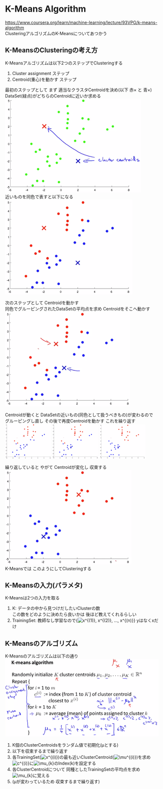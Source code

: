 # K-Means Algorithm
https://www.coursera.org/learn/machine-learning/lecture/93VPG/k-means-algorithm  
ClusteringアルゴリズムのK-Meansについてあつかう  

## K-MeansのClusteringの考え方
K-Meansアルゴリズムは以下2つのステップでClusteringする  
1. Cluster assignment ステップ
1. Centroid(重心)を動かす ステップ

最初のステップとして まず 適当なクラスタCentroidを決め(以下 赤× と 青×)  
DataSet(緑点)がどちらのCentroidに近いか求める  
<img src="../../img/08_02_k-means_1.png" >  
近いものを同色で表すと以下になる  
<img src="../../img/08_02_k-means_2.png" >  

次のステップとして Centroidを動かす  
同色でグルーピングされたDataSetの平均点を求め Centroidをそこへ動かす  
<img src="../../img/08_02_k-means_3.png" >  

Centroidが動くと DataSetの近いもの(同色として扱うべきもの)が変わるので  
グルーピングし直し その後で再度Centroidを動かす これを繰り返す  
<img src="../../img/08_02_k-means_4.png" width=30% >
<img src="../../img/08_02_k-means_5.png" width=30% >
<img src="../../img/08_02_k-means_6.png" width=30% >  

繰り返していると やがて Centroidが変化し 収束する  
<img src="../../img/08_02_k-means_7.png" >  
K-Meansでは このようにしてClusteringする  

## K-Meansの入力(パラメタ)
K-Meansは2つの入力を取る
1. K: データの中から見つけだしたいClusterの数  
  この数をどのように決めたら良いかは 後ほど教えてくれるらしい  
1. TrainingSet: 教師なし学習なので{<img src="https://latex.codecogs.com/gif.latex?x^{(1)},&space;x^{(2)},&space;...,&space;x^{(n)}" title="x^{(1)}, x^{(2)}, ..., x^{(n)}" />} yはなくxだけ  

## K-Meansのアルゴリズム
K-Meansのアルゴリズムは以下の通り  
<img src="../../img/08_02_k-means_algorithm.png" >  
1. K個のClusterCentroidsをランダム値で初期化(μとする)  
1. 以下を収束するまで繰り返す  
  1. 各TrainingSet(<img src="https://latex.codecogs.com/gif.latex?x^{(i)}" title="x^{(i)}" />)の最も近いClusterCentroid(<img src="https://latex.codecogs.com/gif.latex?\mu^{(i)}" title="\mu^{(i)}" />)を求め  
  <img src="https://latex.codecogs.com/gif.latex?c^{(i)}" title="c^{(i)}" />に<img src="https://latex.codecogs.com/gif.latex?\mu_{k}" title="\mu_{k}" />のIndex(k)を設定する    
  1. 各ClusterCentroidについて 同種としたTrainingSetの平均点を求め  
  <img src="https://latex.codecogs.com/gif.latex?\mu_{k}" title="\mu_{k}" />に覚える  
  1. (μが変わっているため 収束するまで繰り返す)
